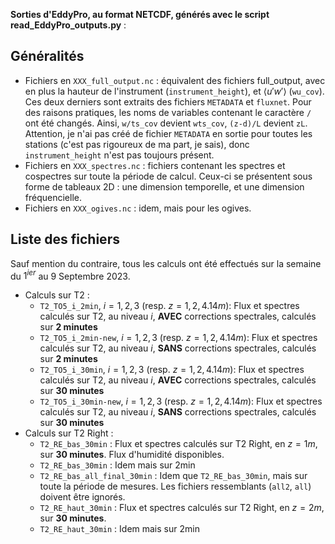 **Sorties d'EddyPro, au format NETCDF, générés avec le script read_EddyPro_outputs.py** :
## Généralités
+ Fichiers en `XXX_full_output.nc` : équivalent des fichiers full_output, avec en plus la hauteur de l'instrument (`instrument_height`), et $\langle u'w' \rangle$ (`wu_cov`).
  Ces deux derniers sont extraits des fichiers `METADATA` et `fluxnet`. Pour des raisons pratiques, les noms de variables contenant le caractère `/` ont été changés. Ainsi, `w/ts_cov`
   devient `wts_cov`, `(z-d)/L` devient `zL`. Attention, je n'ai pas créé de fichier `METADATA` en sortie pour toutes les stations (c'est pas rigoureux de ma part, je sais), donc `instrument_height` n'est pas toujours présent.
+ Fichiers en `XXX_spectres.nc` : fichiers contenant les spectres et cospectres sur toute la période de calcul.
  Ceux-ci se présentent sous forme de tableaux 2D : une dimension temporelle, et une dimension fréquencielle.
+ Fichiers en `XXX_ogives.nc` : idem, mais pour les ogives.
## Liste des fichiers
Sauf mention du contraire, tous les calculs ont été effectués sur la semaine du $1^{ier}$ au 9 Septembre 2023.
+ Calculs sur T2 :
   + `T2_TO5_i_2min`, $i=1,2,3$ (resp. $z=1,2,4.14m$): Flux et spectres calculés sur T2, au niveau $i$, **AVEC** corrections spectrales, calculés sur **2 minutes**
   + `T2_TO5_i_2min-new`, $i=1,2,3$ (resp. $z=1,2,4.14m$): Flux et spectres calculés sur T2, au niveau $i$, **SANS** corrections spectrales, calculés sur **2 minutes**
   + `T2_TO5_i_30min`, $i=1,2,3$ (resp. $z=1,2,4.14m$): Flux et spectres calculés sur T2, au niveau $i$, **AVEC** corrections spectrales, calculés sur **30 minutes**
   + `T2_TO5_i_30min-new`, $i=1,2,3$ (resp. $z=1,2,4.14m$): Flux et spectres calculés sur T2, au niveau $i$, **SANS** corrections spectrales, calculés sur **30 minutes**
+ Calculs sur T2 Right :
   + `T2_RE_bas_30min` : Flux et spectres calculés sur T2 Right, en $z=1m$, sur **30 minutes**. Flux d'humidité disponibles.
   + `T2_RE_bas_30min` : Idem mais sur 2min
   + `T2_RE_bas_all_final_30min` : Idem que `T2_RE_bas_30min`, mais sur toute la période de mesures. Les fichiers ressemblants (`all2`, `all`) doivent être ignorés.
   + `T2_RE_haut_30min` : Flux et spectres calculés sur T2 Right, en $z=2m$, sur **30 minutes**.
   + `T2_RE_haut_30min` : Idem mais sur 2min
